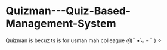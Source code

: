 # Quizman---Quiz-Based-Management-System
Quizman is becuz ts is for usman  mah colleague ദ്ദി(˵ •̀ ᴗ - ˵ ) ✧

